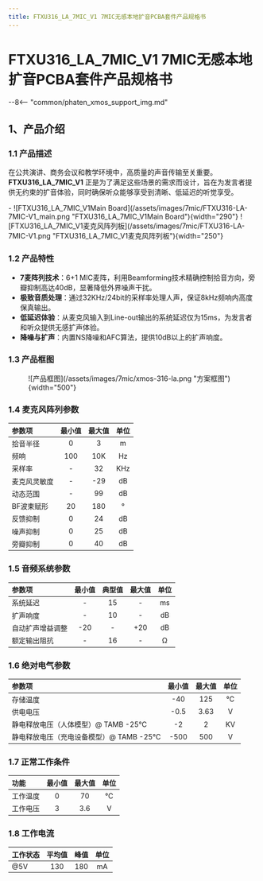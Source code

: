 ```yaml
---
title: FTXU316_LA_7MIC_V1 7MIC无感本地扩音PCBA套件产品规格书
---
```



# FTXU316_LA_7MIC_V1 7MIC无感本地扩音PCBA套件产品规格书

--8<-- "common/phaten_xmos_support_img.md"

## 1、产品介绍
### 1.1 产品描述

在公共演讲、商务会议和教学环境中，高质量的声音传输至关重要。**FTXU316_LA_7MIC_V1** 正是为了满足这些场景的需求而设计，旨在为发言者提供无约束的扩音体验，同时确保听众能够享受到清晰、低延迟的听觉享受。

<div class="grid cards" markdown>
- ![FTXU316_LA_7MIC_V1Main Board](/assets/images/7mic/FTXU316-LA-7MIC-V1_main.png "FTXU316_LA_7MIC_V1Main Board"){width="290"}  ![FTXU316_LA_7MIC_V1麦克风阵列板](/assets/images/7mic/FTXU316-LA-7MIC-V1.png "FTXU316_LA_7MIC_V1麦克风阵列板"){width="250"}
</div>

### 1.2 产品特性

- **7麦阵列技术**：6+1 MIC麦阵，利用Beamforming技术精确控制拾音方向，旁瓣抑制高达40dB，显著降低外界噪声干扰。
- **极致音质处理**：通过32KHz/24bit的采样率处理人声，保证8kHz频响内高度保真输出。
- **低延迟体验**：从麦克风输入到Line-out输出的系统延迟仅为15ms，为发言者和听众提供无感扩声体验。
- **降噪与扩声**：内置NS降噪和AFC算法，提供10dB以上的扩声响度。

### 1.3 产品框图

<figure markdown="span">
  ![产品框图](/assets/images/7mic/xmos-316-la.png "方案框图"){width="500"}
  <figcaption></figcaption>
</figure>

### 1.4 麦克风阵列参数

| 参数项       | 最小值       | 最大值 | 单位   |
| :------------| :------: | :------: | :----: |
| 拾音半径      | 0           | 3      | m     |
| 频响         | 100          | 10K    | Hz    |
| 采样率       | -            | 32     | KHz   |
| 麦克风灵敏度  | -            | -29   | dB     |
| 动态范围     | -            | 99     | dB     |
| BF波束赋形   | 20           | 180    | °      |
| 反馈抑制     | 0            | 24     | dB     |
| 噪声抑制     | 0            | 25     | dB     |
| 旁瓣抑制     | 0            | 40     | dB     |


### 1.5 音频系统参数

|      参数项      |   最小值   | 典型值  |   最大值   |   单位   |
|:---------------|:---------:|:------:|:---------:|:-------:|
|     系统延迟     |    -     |    15   |     -    |    ms   |
|    扩声响度      |    -     |    10   |    -   |    dB   |
| 自动扩声增益调整 |    -20   |    -   |    +20    |    dB   |
|   额定输出阻抗    |    -    |    16   |     -     |    Ω    |

### 1.6 绝对电⽓参数

|            参数项             | 最小值  | 最大值 | 单位 |
|:---------------------------|:-------:|:------:|:----:|
|        存储温度          |   -40   |  125   |  ℃  |
|       供电电压         |  -0.5   | 3.63   |   V  |
| 静电释放电压（人体模型）@ TAMB -25℃ |   -2    |   2   |  KV  |
| 静电释放电压（充电设备模型）@ TAMB -25℃ |  -500  |  500  |   V  |

### 1.7 正常工作条件
|    功能    | 最小值 | 最大值 | 单位 |
|:---------|:------:|:------:|:----:|
| 工作温度  |   0    |   70   |  ℃   |
| 工作电压  |  3   |  3.6   |  V   |

### 1.8 工作电流
|⼯作状态   | 平均值 | 峰值 | 单位 |
|:---------|:------:|:------:|:----:|
| @5V      |   130  |   180  | mA   |


